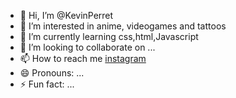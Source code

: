 - 👋 Hi, I’m @KevinPerret
- 👀 I’m interested in anime, videogames and tattoos
- 🌱 I’m currently learning css,html,Javascript
- 💞️ I’m looking to collaborate on ...
- 📫 How to reach me [instagram](https://www.instagram.com/kevin.perret1987/?next=%2F)
- 😄 Pronouns: ...
- ⚡ Fun fact: ...

<!---
KevinPerret/KevinPerret is a ✨ special ✨ repository because its `README.md` (this file) appears on your GitHub profile.
You can click the Preview link to take a look at your changes.
--->
